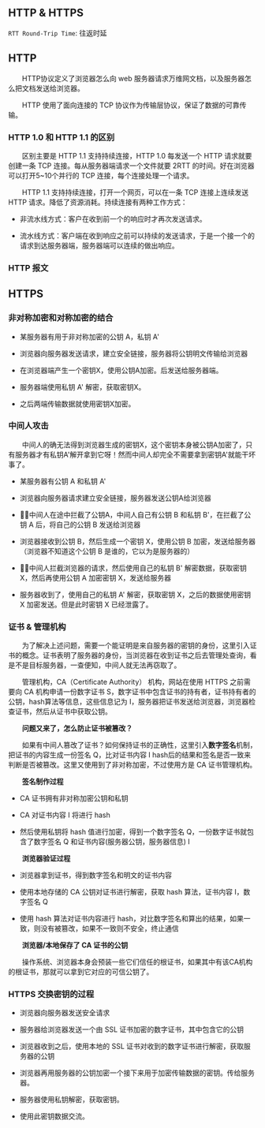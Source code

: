 ## HTTP & HTTPS

`RTT Round-Trip Time`: 往返时延

## HTTP
&emsp;&emsp;HTTP协议定义了浏览器怎么向 web 服务器请求万维网文档，以及服务器怎么把文档发送给浏览器。

&emsp;&emsp;HTTP 使用了面向连接的 TCP 协议作为传输层协议，保证了数据的可靠传输。

### HTTP 1.0 和 HTTP 1.1 的区别

&emsp;&emsp;区别主要是 HTTP 1.1 支持持续连接，HTTP 1.0 每发送一个 HTTP 请求就要创建一条 TCP 连接。每从服务器端请求一个文件就要 2RTT 的时间。好在浏览器可以打开5~10个并行的 TCP 连接，每个连接处理一个请求。

&emsp;&emsp;HTTP 1.1 支持持续连接，打开一个网页，可以在一条 TCP 连接上连续发送 HTTP 请求。降低了资源消耗。持续连接有两种工作方式：
- 非流水线方式：客户在收到前一个的响应时才再次发送请求。

- 流水线方式：客户端在收到响应之前可以持续的发送请求，于是一个接一个的请求到达服务器端，服务器端可以连续的做出响应。

### HTTP 报文

## HTTPS

### 非对称加密和对称加密的结合

- 某服务器有用于非对称加密的公钥 A，私钥 A'

- 浏览器向服务器发送请求，建立安全链接，服务器将公钥明文传输给浏览器

- 在浏览器端产生一个密钥X，使用公钥A加密。后发送给服务器端。

- 服务器端使用私钥 A' 解密，获取密钥X。

- 之后两端传输数据就使用密钥X加密。

### 中间人攻击

&emsp;&emsp;中间人的确无法得到浏览器生成的密钥X，这个密钥本身被公钥A加密了，只有服务器才有私钥A'解开拿到它呀！然而中间人却完全不需要拿到密钥A'就能干坏事了。

- 某服务器有公钥 A 和私钥 A'

- 浏览器向服务器请求建立安全链接，服务器发送公钥A给浏览器

- 🐱‍👤中间人在途中拦截了公钥A，中间人自己有公钥 B 和私钥 B'，在拦截了公钥 A 后，将自己的公钥 B 发送给浏览器

- 浏览器接收到公钥 B，然后生成一个密钥 X，使用公钥 B 加密，发送给服务器（浏览器不知道这个公钥 B 是谁的，它以为是服务器的）

- 🐱‍👤中间人拦截浏览器的请求，然后使用自己的私钥 B' 解密数据，获取密钥 X，然后再使用公钥 A 加密密钥 X，发送给服务器

- 服务器收到了，使用自己的私钥 A' 解密，获取密钥 X，之后的数据使用密钥 X 加密发送。但是此时密钥 X 已经泄露了。

### 证书 & 管理机构

&emsp;&emsp;为了解决上述问题，需要一个能证明是来自服务器的密钥的身份，这里引入证书的概念。证书表明了服务器的身份，当浏览器在收到证书之后去管理处查询，看是不是目标服务器，一查便知，中间人就无法再窃取了。

&emsp;&emsp;管理机构，CA（Certificate Authority） 机构，网站在使用 HTTPS 之前需要向 CA 机构申请一份数字证书 S，数字证书中包含证书的持有者，证书持有者的公钥，hash算法等信息，这些信息记为 I，服务器把证书发送给浏览器，浏览器检查证书，然后从证书中获取公钥。

&emsp;&emsp;**问题又来了，怎么防止证书被篡改？**

&emsp;&emsp;如果有中间人篡改了证书？如何保持证书的正确性，这里引入**数字签名**机制，把证书的内容生成一份签名 Q，比对证书内容 I hash后的结果和签名是否一致来判断是否被篡改。这里又使用到了非对称加密，不过使用方是 CA 证书管理机构。

&emsp;&emsp;**签名制作过程**
- CA 证书拥有非对称加密公钥和私钥

- CA 对证书内容 I 将进行 hash

- 然后使用私钥将 hash 值进行加密，得到一个数字签名 Q，一份数字证书就包含了数字签名 Q 和证书内容(服务器公钥，服务器信息) I

&emsp;&emsp;**浏览器验证过程**

- 浏览器拿到证书，得到数字签名和明文的证书内容

- 使用本地存储的 CA 公钥对证书进行解密，获取 hash 算法，证书内容 I，数字签名 Q

- 使用 hash 算法对证书内容进行 hash，对比数字签名和算出的结果，如果一致，则没有被篡改，如果不一致则不安全，终止通信

&emsp;&emsp;**浏览器/本地保存了 CA 证书的公钥**

&emsp;&emsp;操作系统、浏览器本身会预装一些它们信任的根证书，如果其中有该CA机构的根证书，那就可以拿到它对应的可信公钥了。

### HTTPS 交换密钥的过程

- 浏览器向服务器发送安全请求

- 服务器给浏览器发送一个由 SSL 证书加密的数字证书，其中包含它的公钥

- 浏览器收到之后，使用本地的 SSL 证书对收到的数字证书进行解密，获取服务器的公钥

- 浏览器再用服务器的公钥加密一个接下来用于加密传输数据的密钥。传给服务器。

- 服务器使用私钥解密，获取密钥。

- 使用此密钥数据交流。

